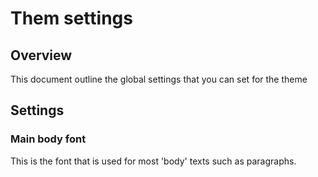 # Them settings

## Overview

This document outline the global settings that you can set for the theme

## Settings

### Main body font

This is the font that is used for most 'body' texts such as paragraphs.